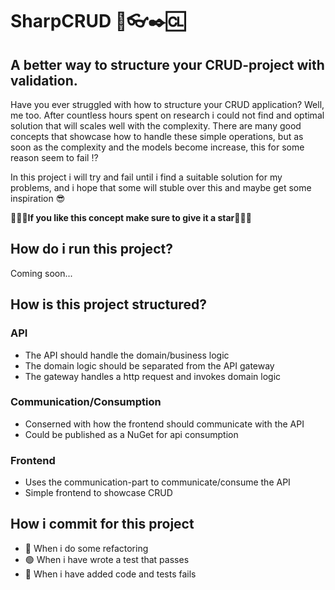# SharpCRUD 🧙👓✒️🆑
## A better way to structure your CRUD-project with validation.

Have you ever struggled with how to structure your CRUD application? Well, me too. 
After countless hours spent on research i could not find and optimal solution that will scales well with the complexity.
There are many good concepts that showcase how to handle these simple operations, but as soon as the complexity and 
the models become increase, this for some reason seem to fail ⁉️

In this project i will try and fail until i find a suitable solution for my problems, and i hope that some will stuble over this
and maybe get some inspiration 😎

🌟🌟🌟**If you like this concept make sure to give it a star**🌟🌟🌟

## How do i run this project?
Coming soon...

## How is this project structured?

### API
- The API should handle the domain/business logic
- The domain logic should be separated from the API gateway
- The gateway handles a http request and invokes domain logic

### Communication/Consumption
- Conserned with how the frontend should communicate with the API
- Could be published as a NuGet for api consumption

### Frontend
- Uses the communication-part to communicate/consume the API
- Simple frontend to showcase CRUD

## How i commit for this project
- 🔵 When i do some refactoring
- 🟢 When i have wrote a test that passes
- 🔴 When i have added code and tests fails
